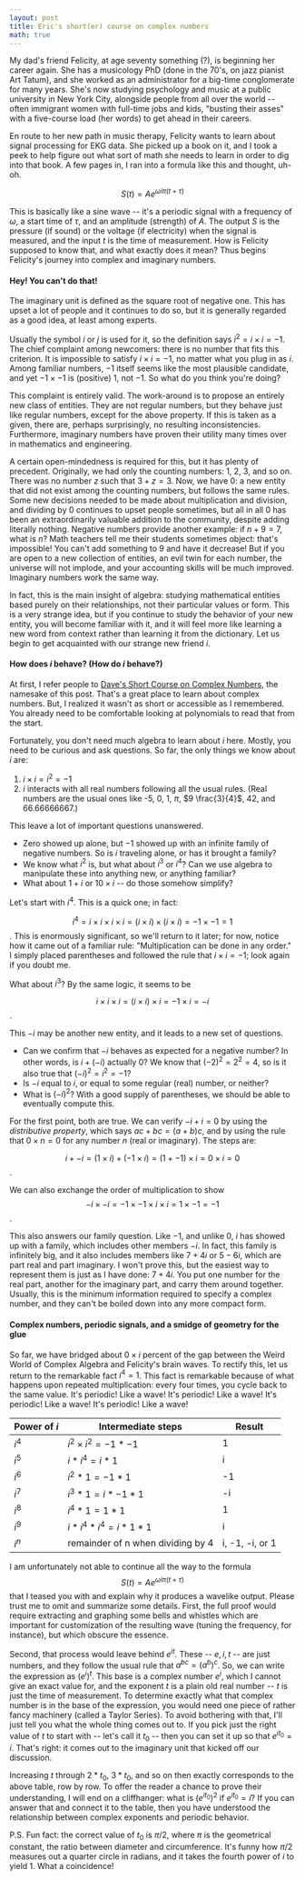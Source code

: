 ```yaml
---
layout: post
title: Eric's short(er) course on complex numbers 
math: true
---
```


My dad's friend Felicity, at age seventy something (?), is beginning her career again. She has a musicology PhD (done in the 70's, on jazz pianist Art Tatum), and she worked as an administrator for a big-time conglomerate for many years. She's now studying psychology and music at a public university in New York City, alongside people from all over the world -- often immigrant women with full-time jobs and kids, "busting their asses" with a five-course load (her words) to get ahead in their careers. 

En route to her new path in music therapy, Felicity wants to learn about signal processing for EKG data. She picked up a book on it, and I took a peek to help figure out what sort of math she needs to learn in order to dig into that book. A few pages in, I ran into a formula like this and thought, uh-oh.

$$S(t) = Ae^{\omega i\pi (t + \tau)}$$

This is basically like a sine wave -- it's a periodic signal with a frequency of $\omega$, a start time of $\tau$, and an amplitude (strength) of $A$. The output $S$ is the pressure (if sound) or the voltage (if electricity) when the signal is measured, and the input $t$ is the time of measurement. How is Felicity supposed to know that, and what exactly does it mean? Thus begins Felicity's journey into complex and imaginary numbers.

#### Hey! You can't do that!

The imaginary unit is defined as the square root of negative one. This has upset a lot of people and it continues to do so, but it is generally regarded as a good idea, at least among experts. 

Usually the symbol $i$ or $j$ is used for it, so the definition says $i^2 = i\times i = -1$. The chief complaint among newcomers: there is no number that fits this criterion. It is impossible to satisfy $i \times i = -1$, no matter what you plug in as $i$. Among familiar numbers, $-1$ itself seems like the most plausible candidate, and yet $-1 \times -1$ is (positive) $1$, not $-1$. So what do you think you're doing?

This complaint is entirely valid. The work-around is to propose an entirely new class of entities. They are not regular numbers, but they behave just like regular numbers, except for the above property. If this is taken as a given, there are, perhaps surprisingly, no resulting inconsistencies. Furthermore, imaginary numbers have proven their utility many times over in mathematics and engineering. 

A certain open-mindedness is required for this, but it has plenty of precedent. Originally, we had only the counting numbers: 1, 2, 3, and so on. There was no number $z$ such that $3 + z = 3$. Now, we have $0$: a new entity that did not exist among the counting numbers, but follows the same rules. Some new decisions needed to be made about multiplication and division, and dividing by $0$ continues to upset people sometimes, but all in all $0$ has been an extraordinarily valuable addition to the community, despite adding literally nothing. Negative numbers provide another example: if $n + 9 = 7$, what is $n$? Math teachers tell me their students sometimes object: that's impossible! You can't add something to 9 and have it decrease! But if you are open to a new collection of entities, an evil twin for each number, the universe will not implode, and your accounting skills will be much improved. Imaginary numbers work the same way.

In fact, this is the main insight of algebra: studying mathematical entities based purely on their relationships, not their particular values or form. This is a very strange idea, but if you continue to study the behavior of your new entity, you will become familiar with it, and it will feel more like learning a new word from context rather than learning it from the dictionary. Let us begin to get acquainted with our strange new friend $i$.

#### How does $i$ behave? (How do $i$ behave?)

At first, I refer people to [Dave's Short Course on Complex Numbers](https://www2.clarku.edu/faculty/djoyce/complex/), the namesake of this post. That's a great place to learn about complex numbers. But, I realized it wasn't as short or accessible as I remembered. You already need to be comfortable looking at polynomials to read that from the start. 

Fortunately, you don't need much algebra to learn about $i$ here. Mostly, you need to be curious and ask questions. So far, the only things we know about $i$ are: 

1. $i \times i = i^2 = -1$
2. $i$ interacts with all real numbers following all the usual rules. (Real numbers are the usual ones like -5, 0, 1, $\pi$, $9 \frac{3}{4}$, 42, and 66.66666667.)

This leave a lot of important questions unanswered. 

- Zero showed up alone, but $-1$ showed up with an infinite family of negative numbers. So is $i$ traveling alone, or has it brought a family? 
- We know what $i^2$ is, but what about $i^3$ or $i^4$? Can we use algebra to manipulate these into anything new, or anything familiar?
- What about $1 + i$ or $10 \times i$ -- do those somehow simplify? 



Let's start with $i^4$. This is a quick one; in fact: 

$$i^4 = i \times i \times i \times i = (i \times i) \times (i \times i) = -1 \times -1 = 1$$. This is enormously significant, so we'll return to it later; for now, notice how it came out of a familiar rule: "Multiplication can be done in any order." I simply placed parentheses and followed the rule that $i\times i=-1$; look again if you doubt me.

What about $i^3$? By the same logic, it seems to be 

$$ i \times i \times i = (i \times i) \times i = -1 \times i = -i$$.

This $-i$ may be another new entity, and it leads to a new set of questions.

- Can we confirm that $-i$ behaves as expected for a negative number? In other words, is $i + (-i)$ actually 0? We know that $(-2)^2 = 2^2 = 4$, so is it also true that $(-i)^2 = i^2 = -1$?
- Is $-i$ equal to $i$, or equal to some regular (real) number, or neither? 
- What is $(-i)^2$? With a good supply of parentheses, we should be able to eventually compute this.

For the first point, both are true. We can verify $-i + i = 0$ by using the *distributive property*, which says $ac + bc = (a+b)c$, and by using the rule that $0 \times n = 0$ for any number $n$ (real or imaginary). The steps are:

$$i + -i = (1 \times i) + (-1 \times i) = (1 + -1) \times i = 0 \times i = 0$$.

We can also exchange the order of multiplication to show $$-i \times -i = -1 \times -1 \times i \times i = 1 \times -1 = -1$$.

This also answers our family question. Like $-1$, and unlike $0$, $i$ has showed up with a family, which includes other members $-i$. In fact, this family is infinitely big, and it also includes members like $7 + 4i$ or $5 - 6i$, which are part real and part imaginary. I won't prove this, but the easiest way to represent them is just as I have done: $7 + 4i$. You put one number for the real part, another for the imaginary part, and carry them around together. Usually, this is the minimum information required to specify a complex number, and they can't be boiled down into any more compact form.

#### Complex numbers, periodic signals, and a smidge of geometry for the glue

So far, we have bridged about $0 \times i$ percent of the gap between the Weird World of Complex Algebra and Felicity's brain waves. To rectify this, let us return to the remarkable fact $i^4 = 1$. This fact is remarkable because of what happens upon repeated multiplication: every four times, you cycle back to the same value. It's periodic! Like a wave! It's periodic! Like a wave! It's periodic! Like a wave! It's periodic! Like a wave!

Power of  $i$ | Intermediate steps | Result 
---|---|---
$i^4$ | $i^2 \times i^2 = -1 * -1$ |  1    
$i^5$ | $i * i^4 = i*1$ | i 
$i^6$ | $i^2 * 1 = -1*1$ | -1 
$i^7$ | $i^3 * 1 = i * -1 * 1$ | -i
$i^8$ | $i^4 * 1 = 1*1$ | 1 
$i^9$ | $i * i^4 * i^4 =i * 1 * 1$ | i
$i^n$ | remainder of n when dividing by 4 | i, -1, -i, or 1 

I am unfortunately not able to continue all the way to the formula $$S(t) = Ae^{\omega i\pi (t + \tau)}$$ that I teased you with and explain why it produces a wavelike output. Please trust me to omit and summarize some details. First, the full proof would require extracting and graphing some bells and whistles which are important for customization of the resulting wave (tuning the frequency, for instance), but which obscure the essence. 

Second, that process would leave behind $e^{it}$. These -- $e, i, t$ -- are just numbers, and they follow the usual rule that $a^{bc} = (a^b)^c$. So, we can write the expression as $(e^i)^t$. This base is a complex number $e^i$, which I cannot give an exact value for, and the exponent $t$  is a plain old real number -- $t$ is just the time of measurement. To determine exactly what that complex number is in the base of the expression, you would need one piece of rather fancy machinery (called a Taylor Series). To avoid bothering with that, I'll just tell you what the whole thing comes out to. If you pick just the right value of $t$ to start with -- let's call it $t_0$ -- then you can set it up so that $e^{it_0}=i$. That's right: it comes out to the imaginary unit that kicked off our discussion.

Increasing $t$ through $2*t_0$, $3*t_0$, and so on then exactly corresponds to the above table, row by row. To offer the reader a chance to prove their understanding, I will end on a cliffhanger: what is $(e^{it_0})^{2}$ if $e^{it_0}=i$? If you can answer that and connect it to the table, then you have understood the relationship between complex exponents and periodic behavior.

P.S. Fun fact: the correct value of $t_0$ is $\pi/2$, where $\pi$ is the geometrical constant, the ratio between diameter and circumference. It's funny how $\pi/2$ measures out a quarter circle in radians, and it takes the fourth power of $i$ to yield $1$. What a coincidence!